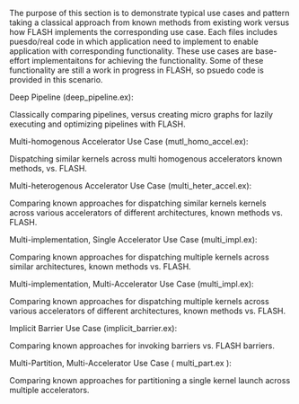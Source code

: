 The purpose of this section is to demonstrate typical use cases and pattern taking a classical approach from known methods from existing work
versus how FLASH implements the corresponding use case. Each files includes puesdo/real code in which application need to implement to 
enable application with corresponding functionality. These use cases are base-effort implementaitons for achieving the functionality.
Some of these functionality are still a work in progress in FLASH, so psuedo code is provided in this scenario. 

Deep Pipeline (deep_pipeline.ex):

  Classically comparing pipelines, versus creating micro graphs for lazily executing and optimizing pipelines with FLASH.

Multi-homogenous Accelerator Use Case (mutl_homo_accel.ex):

  Dispatching similar kernels across multi homogenous accelerators known methods, vs. FLASH.

Multi-heterogenous Accelerator Use Case (multi_heter_accel.ex):

  Comparing known approaches for dispatching similar kernels  kernels across various accelerators of different architectures, known methods vs. FLASH.

Multi-implementation, Single Accelerator Use Case (multi_impl.ex):

  Comparing known approaches for dispatching multiple kernels across similar architectures, known methods vs. FLASH.

Multi-implementation, Multi-Accelerator Use Case (multi_impl.ex):

  Comparing known approaches for dispatching multiple kernels across various accelerators of different architectures, known methods vs. FLASH.

Implicit Barrier Use Case (implicit_barrier.ex):

  Comparing known approaches for invoking barriers vs. FLASH barriers.

Multi-Partition, Multi-Accelerator Use Case ( multi_part.ex ):

  Comparing known approaches for partitioning a single kernel launch across multiple accelerators. 
